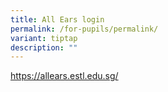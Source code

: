 ```yaml
---
title: All Ears login
permalink: /for-pupils/permalink/
variant: tiptap
description: ""
---
```

<p><a href="https://allears.estl.edu.sg/" rel="noopener noreferrer nofollow" target="_blank">https://allears.estl.edu.sg/</a>
</p>